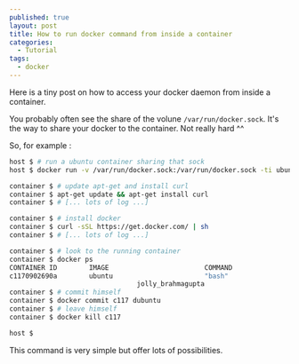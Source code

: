 ```yaml
---
published: true
layout: post
title: How to run docker command from inside a container
categories:
  - Tutorial
tags:
  - docker
---
```


Here is a tiny post on how to access your docker daemon from inside a container.

You probably often see the share of the volune `/var/run/docker.sock`. It's the way to share your docker to the container. Not really hard ^^

So, for example :

```bash
host $ # run a ubuntu container sharing that sock
host $ docker run -v /var/run/docker.sock:/var/run/docker.sock -ti ubuntu bash

container $ # update apt-get and install curl
container $ apt-get update && apt-get install curl
container $ # [... lots of log ...]

container $ # install docker
container $ curl -sSL https://get.docker.com/ | sh
container $ # [... lots of log ...]

container $ # look to the running container
container $ docker ps
CONTAINER ID        IMAGE                        COMMAND                  CREATED             STATUS              PORTS                               NAMES
c1170902690a        ubuntu                       "bash"                   4 minutes ago       Up 4 minutes
                                jolly_brahmagupta
container $ # commit himself
container $ docker commit c117 dubuntu
container $ # leave himself
container $ docker kill c117

host $
```

This command is very simple but offer lots of possibilities.
